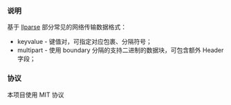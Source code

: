 ### 说明
基于 [llparse](https://github.com/nodejs/llparse) 部分常见的网络传输数据格式：
* keyvalue  - 键值对，可指定对应包裹、分隔符号；
* multipart - 使用 boundary 分隔的支持二进制的数据块，可包含额外 Header 字段；

### 协议
本项目使用 MIT 协议
